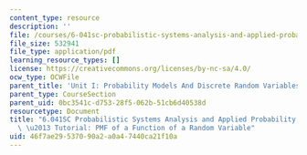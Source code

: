 ```yaml
---
content_type: resource
description: ''
file: /courses/6-041sc-probabilistic-systems-analysis-and-applied-probability-fall-2013/46f7ae29537090a2a0a47440ca21f10a_MIT6_041SCF13_Inferring_a_Continuous_Random_Variable_From_a_Discrete_Measurement_300k.pdf
file_size: 532941
file_type: application/pdf
learning_resource_types: []
license: https://creativecommons.org/licenses/by-nc-sa/4.0/
ocw_type: OCWFile
parent_title: 'Unit I: Probability Models And Discrete Random Variables '
parent_type: CourseSection
parent_uid: 0bc3541c-d753-28f5-062b-51cb6d40538d
resourcetype: Document
title: "6.041SC Probabilistic Systems Analysis and Applied Probability, Fall 2013Transcript\
  \ \u2013 Tutorial: PMF of a Function of a Random Variable"
uid: 46f7ae29-5370-90a2-a0a4-7440ca21f10a
---
```

